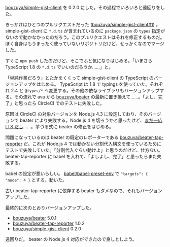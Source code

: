 [bouzuya/simple-gist-client][] を 0.2.0 にした。その過程でいろいろと遠回りをした。

きっかけはひとつのプルリクエストだった ([bouzuya/simple-gist-client#1][]) 。 simple-gist-client に `*.d.ts` が含まれているのに `package.json` の `types` 指定がないので動かなかったのだろう。このプルリクエストはそれを修正するものだ。ぼく自身はもうまったく使っていないリポジトリだけど、せっかくなのでマージした。

すぐに `npm push` したのだけど、そこでふと気になりはじめる。「いまさら TypeScript 1.8 の `*.d.ts` でいいのだろうか……」と。

「単純作業だろう」とたかをくくって simple-gist-client の TypeScript のバージョンアップをはじめる。 TypeScript は 1.8 で typings を使っていた。それぞれ 2.4 と `@types/*` へ変更する。その他の依存ライブラリもバージョンアップする。その流れで ava から [bouzuya/beater][] の最新に置き換えて……。「よし、完了」と思ったら CircleCI でのテストに失敗した。

原因は CircleCI の対象バージョンを Node.js 4.3 に設定しており、そのバージョンで beater により失敗する。Node.js 4 を切ろうかと思ったけど、[まだ一応 LTS だし][nodejs/LTS]……。芋づる式に beater の修正をはじめる。

問題になっているのは beater の既定のレポーターである [bouzuya/beater-tap-reporter][] だ。これが Node.js 4 では動かない分割代入構文を使っているためにテストで失敗していた。「分割代入ぐらい動けよ」と思うのだけど、仕方ない。 beater-tap-reporter に babel を入れて、「よしよし、完了」と思ったらまた失敗する。

babel の設定が悪いらしい。 [babel/babel-preset-env][] で `"targets": { "node": 4 }` とする。動いた。

古い beater-tap-reporter に依存する beater もダメなので、それもバージョンアップした。

最終的に次のとおりバージョンアップした。

- [bouzuya/beater][] 5.0.1
- [bouzuya/beater-tap-reporter][] 1.0.2
- [bouzuya/simple-gist-client][] 0.2.0

遠回りだ。 beater の Node.js 4 対応ができたので良しとしよう。

[babel/babel-preset-env]: https://github.com/babel/babel-preset-env
[bouzuya/beater-tap-reporter]: https://github.com/bouzuya/beater-tap-reporter
[bouzuya/beater]: https://github.com/bouzuya/beater
[bouzuya/simple-gist-client#1]: https://github.com/bouzuya/simple-gist-client/issues/1
[bouzuya/simple-gist-client]: https://github.com/bouzuya/simple-gist-client
[nodejs/LTS]: https://github.com/nodejs/LTS
